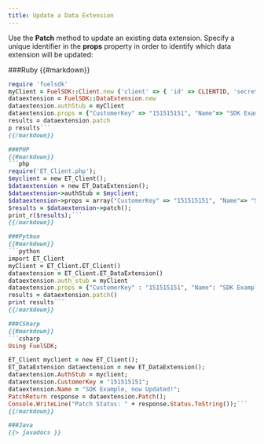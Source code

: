 ```yaml
---
title: Update a Data Extension
---
```


Use the **Patch** method to update an existing data extension. Specify a unique identifier in the **props** property in order to identify which data extension will be updated:

###Ruby
{{#markdown}}
```ruby
require 'fuelsdk'
myClient = FuelSDK::Client.new {'client' => { 'id' => CLIENTID, 'secret' => SECRET }}
dataextension = FuelSDK::DataExtension.new
dataextension.authStub = myClient
dataextension.props = {"CustomerKey" => "151515151", "Name"=> "SDK Example, now Updated!"}
results = dataextension.patch
p results```
{{/markdown}}

###PHP
{{#markdown}}
```php
require('ET_Client.php');
$myclient = new ET_Client();
$dataextension = new ET_DataExtension();
$dataextension->authStub = $myclient;
$dataextension->props = array("CustomerKey" => "151515151", "Name"=> "SDK Example, now Updated!");
$results = $dataextension->patch();
print_r($results);```
{{/markdown}}

###Python
{{#markdown}}
```python
import ET_Client
myClient = ET_Client.ET_Client()
dataextension = ET_Client.ET_DataExtension()
dataextension.auth_stub = myClient
dataextension.props = {"CustomerKey" : "151515151", "Name": "SDK Example, now Updated!"}
results = dataextension.patch()
print results```
{{/markdown}}

###CSharp
{{#markdown}}
```csharp
Using FuelSDK;

ET_Client myclient = new ET_Client();
ET_DataExtension dataextension = new ET_DataExtension();
dataextension.AuthStub = myclient;
dataextension.CustomerKey = "151515151";
dataextension.Name = "SDK Example, now Updated!";
PatchReturn response = dataextension.Patch();
Console.WriteLine("Patch Status: " + response.Status.ToString());```
{{/markdown}}

###Java
{{> javadocs }}

